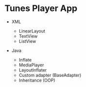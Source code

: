 # Tunes Player App

- XML
	- LinearLayout
	- TextView
	- ListView

- Java
	- Inflate
	- MediaPlayer
	- LayoutInflater
	- Custom adapter (BaseAdapter)
	- Inheritance (OOP)